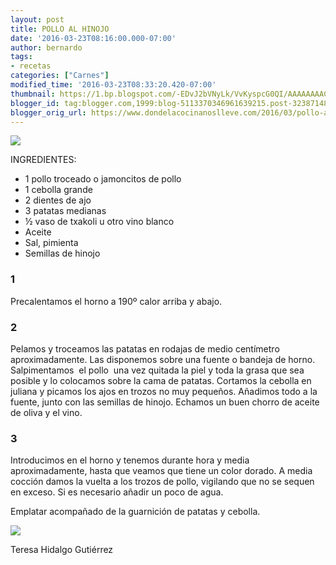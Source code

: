 ```yaml
---
layout: post
title: POLLO AL HINOJO
date: '2016-03-23T08:16:00.000-07:00'
author: bernardo
tags:
- recetas
categories: ["Carnes"]
modified_time: '2016-03-23T08:33:20.420-07:00'
thumbnail: https://1.bp.blogspot.com/-EDvJ2bVNyLk/VvKyspcG0QI/AAAAAAAAChY/QCAcOPEbhKAkdLXVZV-QVN2OMkx7nAtLg/s72-c/pollo%2Bii.jpg
blogger_id: tag:blogger.com,1999:blog-5113370346961639215.post-3238714893597453453
blogger_orig_url: https://www.dondelacocinanoslleve.com/2016/03/pollo-al-hinojo.html
---
```


![](https://1.bp.blogspot.com/-EDvJ2bVNyLk/VvKyspcG0QI/AAAAAAAAChY/QCAcOPEbhKAkdLXVZV-QVN2OMkx7nAtLg/s400/pollo%2Bii.JPG)

  
INGREDIENTES:
* 1 pollo troceado o jamoncitos de pollo
* 1 cebolla grande
* 2 dientes de ajo
* 3 patatas medianas
* ½ vaso de txakoli u otro vino blanco
* Aceite
* Sal, pimienta
* Semillas de hinojo  

### 1

Precalentamos el horno a 190º calor arriba y abajo.  
  

### 2

Pelamos y troceamos las patatas en rodajas de medio centímetro aproximadamente. Las disponemos sobre una fuente o bandeja de horno. Salpimentamos  el pollo  una vez quitada la piel y toda la grasa que sea posible y lo colocamos sobre la cama de patatas. Cortamos la cebolla en juliana y picamos los ajos en trozos no muy pequeños. Añadimos todo a la fuente, junto con las semillas de hinojo. Echamos un buen chorro de aceite de oliva y el vino.  

### 3

Introducimos en el horno y tenemos durante hora y media aproximadamente, hasta que veamos que tiene un color dorado. A media cocción damos la vuelta a los trozos de pollo, vigilando que no se sequen en exceso. Si es necesario añadir un poco de agua.  

Emplatar acompañado de la guarnición de patatas y cebolla.  

![](https://3.bp.blogspot.com/-xswP5w6IkME/VvKzDTKBa_I/AAAAAAAAChc/2T9zGiD8DIMko0sYG8zbAqkhP4Ax1qpFg/s320/pollo%2Biii.JPG)

  
Teresa Hidalgo Gutiérrez
